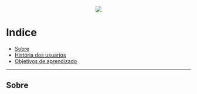 <h1 align='center'>
    <img src='https://ik.imagekit.io/123sbc/novologo_evt59uOi7j.png'>
</h1>

# Indice

- [Sobre](#-sobre)
- [História dos usuarios]()
- [Objetivos de aprendizado]()
---

## Sobre



